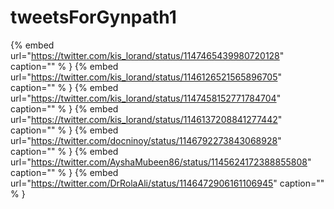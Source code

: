 # tweetsForGynpath1

{% embed url="https://twitter.com/kis_lorand/status/1147465439980720128"  caption="" % }
{% embed url="https://twitter.com/kis_lorand/status/1146126521565896705"  caption="" % }
{% embed url="https://twitter.com/kis_lorand/status/1147458152771784704"  caption="" % }
{% embed url="https://twitter.com/kis_lorand/status/1146137208841277442"  caption="" % }
{% embed url="https://twitter.com/docninoy/status/1146792273843068928"  caption="" % }
{% embed url="https://twitter.com/AyshaMubeen86/status/1145624172388855808"  caption="" % }
{% embed url="https://twitter.com/DrRolaAli/status/1146472906161106945"  caption="" % }
